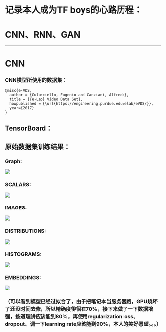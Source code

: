 # 记录本人成为TF boys的心路历程：
# CNN、RNN、GAN

---
# CNN
### CNN模型所使用的数据集：
    @misc{e-VDS,
      author = {Culurciello, Eugenio and Canziani, Alfredo},
      title = {{e-Lab} Video Data Set},
      howpublished = {\url{https://engineering.purdue.edu/elab/eVDS/}},
      year={2017}
    }

## TensorBoard：
## 原始数据集训练结果：
### Graph:
![](https://i.imgur.com/SAVk6O5.png)

### SCALARS:
![](https://i.imgur.com/BYdLgiE.png)

### IMAGES:
![](https://i.imgur.com/cmLOn1r.png)

### DISTRIBUTIONS:
![](https://i.imgur.com/O9Usde0.png)

### HISTOGRAMS:
![](https://i.imgur.com/IvcLASj.png)

### EMBEDDINGS:
![](https://i.imgur.com/fAHgRl4.png)



### （可以看到模型已经过拟合了，由于把笔记本当服务器跑，GPU烧坏了还没时间去修，所以精确度徘徊在70%，接下来做了一下数据增强，按道理讲应该能到80%，再使用regularization loss、dropout、调一下learning rate应该能到90%，本人的美好愿望。。。）